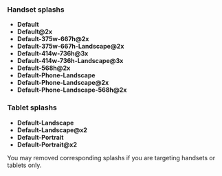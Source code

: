 ### Handset splashs
* **Default**
* **Default@2x**
* **Default-375w-667h@2x**
* **Default-375w-667h-Landscape@2x**
* **Default-414w-736h@3x**
* **Default-414w-736h-Landscape@3x**
* **Default-568h@2x**
* **Default-Phone-Landscape**
* **Default-Phone-Landscape@2x**
* **Default-Phone-Landscape-568h@2x**

### Tablet splashs
* **Default-Landscape**
* **Default-Landscape@x2**
* **Default-Portrait**
* **Default-Portrait@x2**

You may removed corresponding splashs if you are targeting handsets or tablets only.

